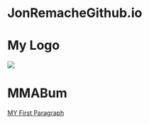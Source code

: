 <!DOCTYPE html>
<html>
<head>
  <h1>JonRemacheGithub.io</h1>
</head>
<body>
<h1>My Logo</h1>
</body>
  <div>
<img src="images/Logoo.jpg">
  </div>

<div id="div5">
  </div>
  <body>
  <h1>MMABum</h1>
  <p><a href= "http://www.mmabum.com">MY First Paragraph</a><p>
